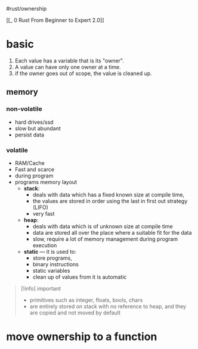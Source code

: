 #rust/ownership 

[[_ 0 Rust From Beginner to Expert 2.0]]


# basic
1. Each value has a variable that is its "owner".
2. A value can have only one owner at a time.
3. if the owner goes out of scope, the value is cleaned up.


## memory
### non-volatile
- hard drives/ssd
- slow but abundant
- persist data
### volatile
- RAM/Cache
- Fast and scarce
- during program
- programs memory layout
	- **stack**:
		- deals with data which has a fixed known size at compile time,
		- the values are stored in order using the last in first out strategy (LIFO)
		- very fast
	- **heap**:
		- deals with data which is of unknown size at compile time
		- data are stored all over the place where a suitable fit for the data
		- slow, require a lot of memory management during program execution
	- **static** — it is used to:
		- store programs,
		- binary instructions
		- static variables
		- clean up of values from it is automatic


>[!info] important
> - primitives such as integer, floats, bools, chars
> - are entirely stored on stack with no reference to heap, and they are copied and not moved by default



# move ownership to a function











